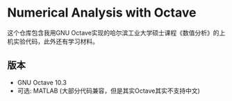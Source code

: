 # Numerical Analysis with Octave

这个仓库包含我用GNU Octave实现的哈尔滨工业大学硕士课程《数值分析》的上机实验代码，此外还有学习材料。

## 版本

- GNU Octave 10.3
- 可选: MATLAB (大部分代码兼容，但是其实Octave其实不支持中文)
